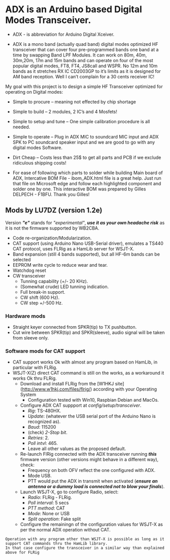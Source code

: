 # ADX is an Arduino based Digital Modes Transceiver.

- ADX - is abbreviation for Arduino Digital Xceiver.


- ADX is a mono band (actually quad band) digital modes optimized HF transceiver that can cover four pre-programmed bands one band at a time by swapping Band LPF Modules. 
It can work on 80m, 40m, 30m,20m, 17m and 15m bands and can operate on four of the most popular digital modes, FT8, FT4, JS8call and WSPR. 
No 12m and 10m bands as it stretches RX IC CD2003GP to it’s limits as it is designed for AM band reception. Well I can’t complain for a 30 cents receiver IC! 


My goal with this project is to design a simple HF Transceiver optimized for operating on Digital modes:
-	Simple to procure – meaning not effected by chip shortage
-	Simple to build – 2 modules, 2 IC’s and 4 Mosfets!
-	Simple to setup and tune – One simple calibration procedure is all needed.
-	Simple to operate – Plug in ADX MIC to soundcard MIC input and ADX SPK to PC soundcard speaker input and we are good to go with any digital modes Software.
-	Dirt Cheap – Costs less than 25$ to get all parts and PCB if we exclude ridiculous shipping costs!

- For ease of following which parts to solder while building Main board of ADX, Intercative BOM File - ibom_ADX.html file is a great help. Just run that file on Microsoft edge and follow each highlighted component and solder one by one. This interactive BOM was prepared by Gilles DELPECH - F1BFU. Thank you Gilles!

## Mods by LU7DZ (version 1.2e)

Version ***"e"*** stands for *"experimental"*, ***use it as your own headache risk*** as it is not the firmware supported by WB2CBA.

-	Code re-organization/Modularization.
-	CAT support (using Arduino Nano USB-Serial driver), emulates a TS440 CAT protocol, uses FLRig as a HamLib server for WSJT-X.
-	Band expansion (still 4 bands supported), but all HF-6m bands can be selected
-	EEPROM write cycle to reduce wear and tear.
-	Watchdog reset
-	CW transceiver
	- Tunning capability (+/- 20 KHz).
	- (Somewhat crude) LED tunning indication.
	- Full break-in support.
	- CW shift (600 Hz).
	- CW step +/-500 Hz.


### Hardware mods

-	Straight keyer connected from SPKR(tip) to TX pushbutton.
-	Cut wire between SPKR(tip) and SPKR(sleeve), audio signal will be taken from sleeve only.

### Software mods for CAT support

-	CAT support works Ok with almost any program based on HamLib, in particular with FLRig.
-	WSJT-X(Z) direct CAT command is still on the works, as a workaround it works Ok thru FLRig.
	- Download and install FLRig from the [W1HKJ site] (http://www.w1hkj.com/files/flrig/) according with your Operating System
		- Configuration tested with Win10, Raspbian Debian and MacOs.
	- Configure ADX CAT suppport at *config/setup/transceiver*.
		- *Rig*: TS-480HX.
		- *Update*: (whatever the USB serial port of the Arduino Nano is recognized as).
		- *Baud*: 115200
		- (check) *2-Stop bit*.
		- *Retries*: 2.
		- *Poll intvl*: 465.
		- Leave all other values as the proposed default.
	- Re-launch FlRig connected with the ADX transceiver running ***this*** firmware version (other versions might behave in a different way), check:
		- Frequency on both OFV reflect the one configured with ADX.
		- Mode USB.
		- PTT would put the ADX in transmit when activated (***ensure an antenna or a dummy load is connected not to blow your finals***).
	- Launch WSJT-X, go to configure Radio, select:
		- *Radio*: FLRig - FLRig.
		- *Poll interval*: 5 secs
		- *PTT method*: CAT
		- *Mode*: None or USB
		- *Split operation*: Fake split
	- Configure the remainingn of the configuration values for WSJT-X as per the normal ADX operation without CAT.


```
Operation with any program other than WSJT-X is possible as long as it support CAT commands thru the HamLib library.
In that case configure the transceiver in a similar way than explained above for FLRig
```











